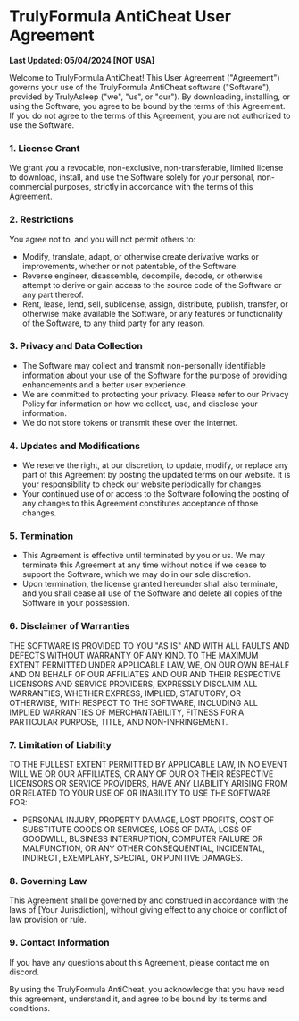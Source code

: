 # TrulyFormula AntiCheat User Agreement

**Last Updated: 05/04/2024   [NOT USA]**

Welcome to TrulyFormula AntiCheat! This User Agreement ("Agreement") governs your use of the TrulyFormula AntiCheat software ("Software"), provided by TrulyAsleep ("we", "us", or "our"). By downloading, installing, or using the Software, you agree to be bound by the terms of this Agreement. If you do not agree to the terms of this Agreement, you are not authorized to use the Software.

### 1. License Grant

We grant you a revocable, non-exclusive, non-transferable, limited license to download, install, and use the Software solely for your personal, non-commercial purposes, strictly in accordance with the terms of this Agreement.

### 2. Restrictions

You agree not to, and you will not permit others to:
- Modify, translate, adapt, or otherwise create derivative works or improvements, whether or not patentable, of the Software.
- Reverse engineer, disassemble, decompile, decode, or otherwise attempt to derive or gain access to the source code of the Software or any part thereof.
- Rent, lease, lend, sell, sublicense, assign, distribute, publish, transfer, or otherwise make available the Software, or any features or functionality of the Software, to any third party for any reason.

### 3. Privacy and Data Collection

- The Software may collect and transmit non-personally identifiable information about your use of the Software for the purpose of providing enhancements and a better user experience.
- We are committed to protecting your privacy. Please refer to our Privacy Policy for information on how we collect, use, and disclose your information.
- We do not store tokens or transmit these over the internet.

### 4. Updates and Modifications

- We reserve the right, at our discretion, to update, modify, or replace any part of this Agreement by posting the updated terms on our website. It is your responsibility to check our website periodically for changes.
- Your continued use of or access to the Software following the posting of any changes to this Agreement constitutes acceptance of those changes.

### 5. Termination

- This Agreement is effective until terminated by you or us. We may terminate this Agreement at any time without notice if we cease to support the Software, which we may do in our sole discretion.
- Upon termination, the license granted hereunder shall also terminate, and you shall cease all use of the Software and delete all copies of the Software in your possession.

### 6. Disclaimer of Warranties

THE SOFTWARE IS PROVIDED TO YOU "AS IS" AND WITH ALL FAULTS AND DEFECTS WITHOUT WARRANTY OF ANY KIND. TO THE MAXIMUM EXTENT PERMITTED UNDER APPLICABLE LAW, WE, ON OUR OWN BEHALF AND ON BEHALF OF OUR AFFILIATES AND OUR AND THEIR RESPECTIVE LICENSORS AND SERVICE PROVIDERS, EXPRESSLY DISCLAIM ALL WARRANTIES, WHETHER EXPRESS, IMPLIED, STATUTORY, OR OTHERWISE, WITH RESPECT TO THE SOFTWARE, INCLUDING ALL IMPLIED WARRANTIES OF MERCHANTABILITY, FITNESS FOR A PARTICULAR PURPOSE, TITLE, AND NON-INFRINGEMENT.

### 7. Limitation of Liability

TO THE FULLEST EXTENT PERMITTED BY APPLICABLE LAW, IN NO EVENT WILL WE OR OUR AFFILIATES, OR ANY OF OUR OR THEIR RESPECTIVE LICENSORS OR SERVICE PROVIDERS, HAVE ANY LIABILITY ARISING FROM OR RELATED TO YOUR USE OF OR INABILITY TO USE THE SOFTWARE FOR:
- PERSONAL INJURY, PROPERTY DAMAGE, LOST PROFITS, COST OF SUBSTITUTE GOODS OR SERVICES, LOSS OF DATA, LOSS OF GOODWILL, BUSINESS INTERRUPTION, COMPUTER FAILURE OR MALFUNCTION, OR ANY OTHER CONSEQUENTIAL, INCIDENTAL, INDIRECT, EXEMPLARY, SPECIAL, OR PUNITIVE DAMAGES.

### 8. Governing Law

This Agreement shall be governed by and construed in accordance with the laws of [Your Jurisdiction], without giving effect to any choice or conflict of law provision or rule.

### 9. Contact Information

If you have any questions about this Agreement, please contact me on discord.

By using the TrulyFormula AntiCheat, you acknowledge that you have read this agreement, understand it, and agree to be bound by its terms and conditions.

